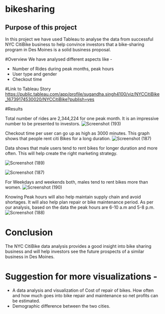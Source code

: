 # bikesharing
## Purpose of this project
In this project we have used Tableau to analyse the data from successful NYC CitiBike business to help convince investors that a bike-sharing program in Des Moines is a solid business proposal. 

#Overview
We have analysed different aspects like -
- Number of Rides during peak months, peak hours
- User type and gender 
- Checkout time

#Link to Tableau Story
https://public.tableau.com/app/profile/sugandha.singh4100/viz/NYCCitiBike_16739174530020/NYCCitiBike?publish=yes

#Results

Total number of rides are 2,344,224 for one peak month. It is an impressive number to be presented to investors.
![Screenshot (193)](https://user-images.githubusercontent.com/112904905/212791726-b93b30fb-adcf-4a33-8f20-9105ebf93360.png)

Checkout time per user can go up as high as 3000 minutes. This graph shows that people rent citi Bikes for a long duration.
![Screenshot (187)](https://user-images.githubusercontent.com/112904905/212791840-824640b9-8e87-4109-95e0-ba8bb8093c4d.png)

Data shows that male users tend to rent bikes for longer duration and more often. This will help create the right marketing strategy.

![Screenshot (189)](https://user-images.githubusercontent.com/112904905/212791921-41c16b5b-045a-4f75-9192-b8d6ccea49a9.png)

![Screenshot (187)](https://user-images.githubusercontent.com/112904905/212792728-964256b9-0ebc-415e-a22a-b3994e2b36e9.png)

For Weekdays and weekends both, males tend to rent bikes more than women.
![Screenshot (190)](https://user-images.githubusercontent.com/112904905/212791950-4b9e68c6-9900-4784-aef7-9c0649ece050.png)

Knowing Peak hours will also help maintain supply chain and avoid shortages. It will also help plan repair or bike maintenance period. As per our analysis, based on the data the peak hours are 6-10 a.m and 5-8 p.m.
![Screenshot (188)](https://user-images.githubusercontent.com/112904905/212791980-e5bcafde-8a00-4f17-a8ac-6b438212f954.png)

# Conclusion
The NYC CitiBike data analysis provides a good insight into bike sharing business and will help investors see the future prospects of a similar business in Des Moines.

# Suggestion for more visualizations -
- A data analysis and visualization of Cost of repair of bikes. How often and how much goes into bike repair and maintenance so net profits can be estimated.
- Demographic difference between the two cities.  
